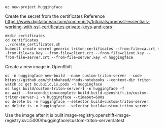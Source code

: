 ```
oc new-project huggingface
```

Create the secret from the certificates
Reference https://www.digitalocean.com/community/tutorials/openssl-essentials-working-with-ssl-certificates-private-keys-and-csrs
```
mkdir certificates
cd certificates
../create_certificates.sh
kubectl create secret generic triton-certificates --from-file=ca.crt --from-file=ca.key --from-file=client.crt --from-file=client.key --from-file=server.crt --from-file=server.key -n huggingface
```

Create a new image in OpenShift
```
oc -n huggingface new-build --name custom-triton-server --code https://github.com/thinkahead/rhods-notebooks --context-dir triton
watch oc get bc,build,is,pods -n huggingface
oc logs build/custom-triton-server-1 -n huggingface -f
oc wait --for=condition=complete build.build.openshift.io/custom-triton-server-1 -n huggingface --timeout=600s
oc delete bc -n huggingface --selector build=custom-triton-server
oc delete is -n huggingface --selector build=custom-triton-server
```
Use the image after it is built image-registry.openshift-image-registry.svc:5000/huggingface/custom-triton-server:latest

